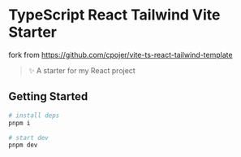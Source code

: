 # TypeScript React Tailwind Vite Starter

fork from <https://github.com/cpojer/vite-ts-react-tailwind-template>

> ✨ A starter for my React project

## Getting Started

```sh
# install deps
pnpm i

# start dev
pnpm dev
```
